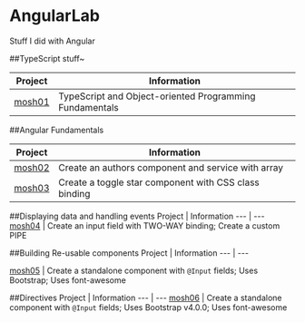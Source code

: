 # AngularLab
Stuff I did with Angular

##TypeScript stuff~

Project | Information
--- | ---
[mosh01](https://github.com/rdquintas/AngularLab/tree/master/mosh01) | TypeScript and Object-oriented Programming Fundamentals

##Angular Fundamentals

Project | Information
--- | ---
[mosh02](https://github.com/rdquintas/AngularLab/tree/master/mosh02) | Create an authors component and service with array
[mosh03](https://github.com/rdquintas/AngularLab/tree/master/mosh03) | Create a toggle star component with CSS class binding

##Displaying data and handling events
Project | Information
--- | ---
[mosh04](https://github.com/rdquintas/AngularLab/tree/master/mosh04) | Create an input field with TWO-WAY binding; Create a custom PIPE

##Building Re-usable components
Project | Information
--- | ---

[mosh05](https://github.com/rdquintas/AngularLab/tree/master/mosh05) | Create a standalone component with `@Input` fields; Uses Bootstrap; Uses font-awesome

##Directives
Project | Information
--- | ---
[mosh06](https://github.com/rdquintas/AngularLab/tree/master/mosh06) | Create a standalone component with `@Input` fields; Uses Bootstrap v4.0.0; Uses font-awesome
